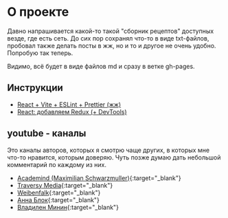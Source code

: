 # О проекте
Давно напрашивается какой-то такой "сборник рецептов" доступных везде, где есть сеть. До сих пор сохранял что-то в виде txt-файлов, пробовал также делать посты в жж, но и то и другое не очень удобно. Попробую так теперь.

Видимо, всё будет в виде файлов md и сразу в ветке gh-pages.

## Инструкции
- [React + Vite + ESLint + Prettier (жж)](https://gamer005.livejournal.com/55587.html)
- [React: добавляем Redux (+ DevTools)](./react-redux)

## youtube - каналы
Это каналы авторов, которых я смотрю чаще других, в которых мне что-то нравится, которым доверяю. Чуть позже думаю дать небольшой комментарий по каждому из них.
- [Academind (Maximilian Schwarzmuller)](https://www.youtube.com/channel/UCSJbGtTlrDami-tDGPUV9-w){:target="_blank"}
- [Traversy Media](https://www.youtube.com/channel/UC29ju8bIPH5as8OGnQzwJyA){:target="_blank"}
- [Weibenfalk](https://www.youtube.com/channel/UCnnnWy4UTYN258FfVGeXBbg){:target="_blank"}
- [Анна Блок](https://www.youtube.com/channel/UCn5wduCq2Mus0v85QZn9IaA){:target="_blank"}
- [Владилен Минин](https://www.youtube.com/channel/UCg8ss4xW9jASrqWGP30jXiw){:target="_blank"}
